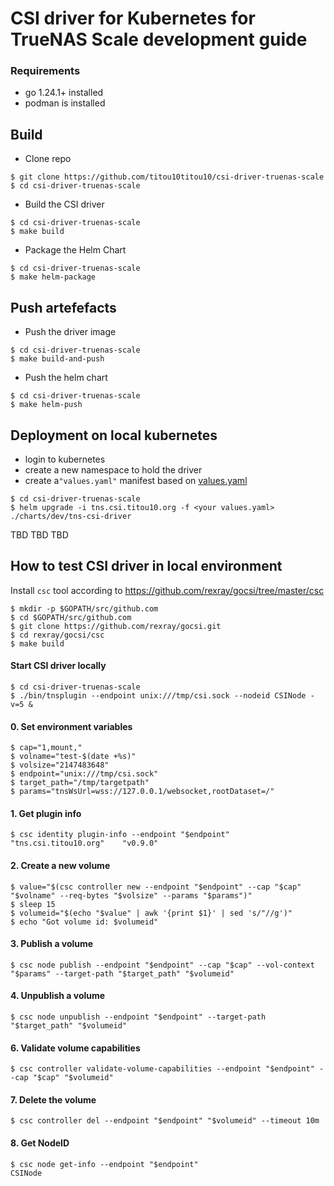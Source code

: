 # CSI driver for Kubernetes for TrueNAS Scale development guide

### Requirements

- go 1.24.1+ installed
- podman is installed

## Build
 - Clone repo
```console
$ git clone https://github.com/titou10titou10/csi-driver-truenas-scale 
$ cd csi-driver-truenas-scale
```

 - Build the CSI driver
```console
$ cd csi-driver-truenas-scale
$ make build
```

 - Package the Helm Chart
```console
$ cd csi-driver-truenas-scale
$ make helm-package
```

## Push artefefacts

 - Push the driver image
```console
$ cd csi-driver-truenas-scale
$ make build-and-push
```

 - Push the helm chart
```console
$ cd csi-driver-truenas-scale
$ make helm-push
```

## Deployment on local kubernetes

- login to kubernetes
- create a new namespace to hold the driver
- create a`"values.yaml"` manifest based on [values.yaml](./charts/dev/tns-csi-driver/values.yanl)
```console
$ cd csi-driver-truenas-scale
$ helm upgrade -i tns.csi.titou10.org -f <your values.yaml> ./charts/dev/tns-csi-driver
```

TBD
TBD
TBD
 
## How to test CSI driver in local environment

Install `csc` tool according to https://github.com/rexray/gocsi/tree/master/csc
```console
$ mkdir -p $GOPATH/src/github.com
$ cd $GOPATH/src/github.com
$ git clone https://github.com/rexray/gocsi.git
$ cd rexray/gocsi/csc
$ make build
```

#### Start CSI driver locally
```console
$ cd csi-driver-truenas-scale
$ ./bin/tnsplugin --endpoint unix:///tmp/csi.sock --nodeid CSINode -v=5 &
```

#### 0. Set environment variables
```console
$ cap="1,mount,"
$ volname="test-$(date +%s)"
$ volsize="2147483648"
$ endpoint="unix:///tmp/csi.sock"
$ target_path="/tmp/targetpath"
$ params="tnsWsUrl=wss://127.0.0.1/websocket,rootDataset=/"
```

#### 1. Get plugin info
```console
$ csc identity plugin-info --endpoint "$endpoint"
"tns.csi.titou10.org"    "v0.9.0"
```

#### 2. Create a new volume
```console
$ value="$(csc controller new --endpoint "$endpoint" --cap "$cap" "$volname" --req-bytes "$volsize" --params "$params")"
$ sleep 15
$ volumeid="$(echo "$value" | awk '{print $1}' | sed 's/"//g')"
$ echo "Got volume id: $volumeid"
```

#### 3. Publish a volume
```
$ csc node publish --endpoint "$endpoint" --cap "$cap" --vol-context "$params" --target-path "$target_path" "$volumeid"
```

#### 4. Unpublish a volume
```console
$ csc node unpublish --endpoint "$endpoint" --target-path "$target_path" "$volumeid"
```

#### 6. Validate volume capabilities
```console
$ csc controller validate-volume-capabilities --endpoint "$endpoint" --cap "$cap" "$volumeid"
```

#### 7. Delete the volume
```console
$ csc controller del --endpoint "$endpoint" "$volumeid" --timeout 10m
```

#### 8. Get NodeID
```console
$ csc node get-info --endpoint "$endpoint"
CSINode
```


